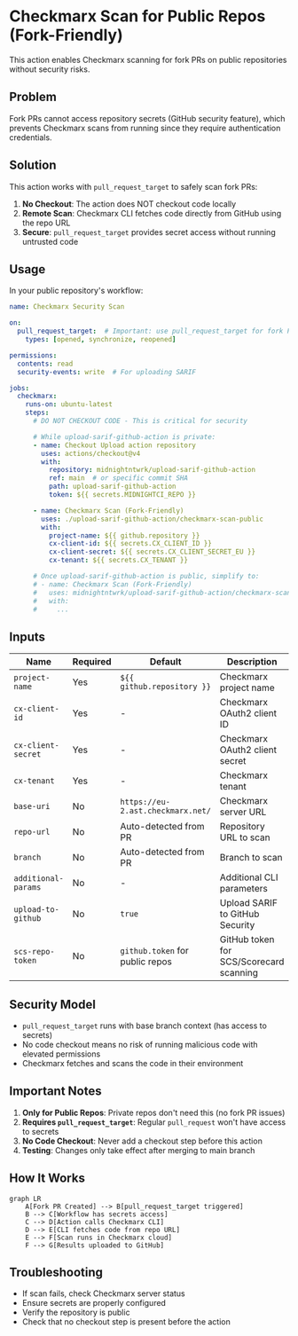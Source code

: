 # Checkmarx Scan for Public Repos (Fork-Friendly)

This action enables Checkmarx scanning for fork PRs on public repositories without security risks.

## Problem

Fork PRs cannot access repository secrets (GitHub security feature), which prevents Checkmarx scans from running since they require authentication credentials.

## Solution

This action works with `pull_request_target` to safely scan fork PRs:
1. **No Checkout**: The action does NOT checkout code locally
2. **Remote Scan**: Checkmarx CLI fetches code directly from GitHub using the repo URL
3. **Secure**: `pull_request_target` provides secret access without running untrusted code

## Usage

In your public repository's workflow:

```yaml
name: Checkmarx Security Scan

on:
  pull_request_target:  # Important: use pull_request_target for fork PRs
    types: [opened, synchronize, reopened]

permissions:
  contents: read
  security-events: write  # For uploading SARIF

jobs:
  checkmarx:
    runs-on: ubuntu-latest
    steps:
      # DO NOT CHECKOUT CODE - This is critical for security

      # While upload-sarif-github-action is private:
      - name: Checkout Upload action repository
        uses: actions/checkout@v4
        with:
          repository: midnightntwrk/upload-sarif-github-action
          ref: main  # or specific commit SHA
          path: upload-sarif-github-action
          token: ${{ secrets.MIDNIGHTCI_REPO }}

      - name: Checkmarx Scan (Fork-Friendly)
        uses: ./upload-sarif-github-action/checkmarx-scan-public
        with:
          project-name: ${{ github.repository }}
          cx-client-id: ${{ secrets.CX_CLIENT_ID }}
          cx-client-secret: ${{ secrets.CX_CLIENT_SECRET_EU }}
          cx-tenant: ${{ secrets.CX_TENANT }}

      # Once upload-sarif-github-action is public, simplify to:
      # - name: Checkmarx Scan (Fork-Friendly)
      #   uses: midnightntwrk/upload-sarif-github-action/checkmarx-scan-public@main
      #   with:
      #     ...
```

## Inputs

| Name | Required | Default | Description |
|------|----------|---------|-------------|
| `project-name` | Yes | `${{ github.repository }}` | Checkmarx project name |
| `cx-client-id` | Yes | - | Checkmarx OAuth2 client ID |
| `cx-client-secret` | Yes | - | Checkmarx OAuth2 client secret |
| `cx-tenant` | Yes | - | Checkmarx tenant |
| `base-uri` | No | `https://eu-2.ast.checkmarx.net/` | Checkmarx server URL |
| `repo-url` | No | Auto-detected from PR | Repository URL to scan |
| `branch` | No | Auto-detected from PR | Branch to scan |
| `additional-params` | No | - | Additional CLI parameters |
| `upload-to-github` | No | `true` | Upload SARIF to GitHub Security |
| `scs-repo-token` | No | `github.token` for public repos | GitHub token for SCS/Scorecard scanning |

## Security Model

- `pull_request_target` runs with base branch context (has access to secrets)
- No code checkout means no risk of running malicious code with elevated permissions
- Checkmarx fetches and scans the code in their environment

## Important Notes

1. **Only for Public Repos**: Private repos don't need this (no fork PR issues)
2. **Requires `pull_request_target`**: Regular `pull_request` won't have access to secrets
3. **No Code Checkout**: Never add a checkout step before this action
4. **Testing**: Changes only take effect after merging to main branch

## How It Works

```mermaid
graph LR
    A[Fork PR Created] --> B[pull_request_target triggered]
    B --> C[Workflow has secrets access]
    C --> D[Action calls Checkmarx CLI]
    D --> E[CLI fetches code from repo URL]
    E --> F[Scan runs in Checkmarx cloud]
    F --> G[Results uploaded to GitHub]
```

## Troubleshooting

- If scan fails, check Checkmarx server status
- Ensure secrets are properly configured
- Verify the repository is public
- Check that no checkout step is present before the action